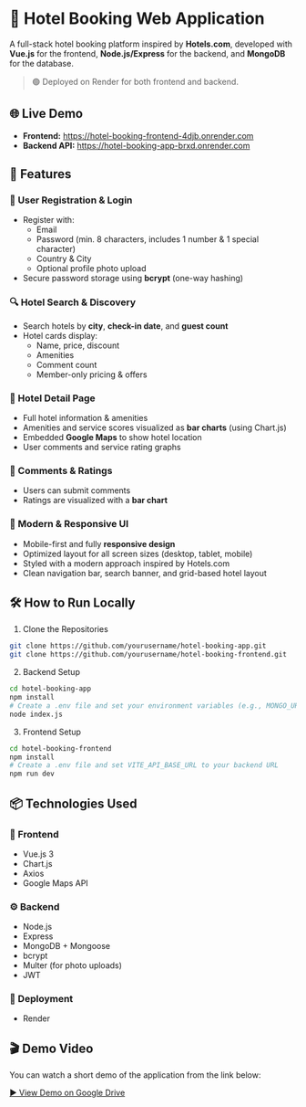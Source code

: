 # 🏨 Hotel Booking Web Application

A full-stack hotel booking platform inspired by **Hotels.com**, developed with **Vue.js** for the frontend, **Node.js/Express** for the backend, and **MongoDB** for the database.

> 🟢 Deployed on Render for both frontend and backend.

## 🌐 Live Demo

- **Frontend:** https://hotel-booking-frontend-4djb.onrender.com  
- **Backend API:** https://hotel-booking-app-brxd.onrender.com

## 🚀 Features

### 👤 User Registration & Login
- Register with:
  - Email
  - Password (min. 8 characters, includes 1 number & 1 special character)
  - Country & City
  - Optional profile photo upload
- Secure password storage using **bcrypt** (one-way hashing)

### 🔍 Hotel Search & Discovery
- Search hotels by **city**, **check-in date**, and **guest count**
- Hotel cards display:
  - Name, price, discount
  - Amenities
  - Comment count
  - Member-only pricing & offers

### 🏨 Hotel Detail Page
- Full hotel information & amenities
- Amenities and service scores visualized as **bar charts** (using Chart.js)
- Embedded **Google Maps** to show hotel location
- User comments and service rating graphs

### 📝 Comments & Ratings
- Users can submit comments
- Ratings are visualized with a **bar chart**

### 🎨 Modern & Responsive UI
- Mobile-first and fully **responsive design**
- Optimized layout for all screen sizes (desktop, tablet, mobile)
- Styled with a modern approach inspired by Hotels.com
- Clean navigation bar, search banner, and grid-based hotel layout

## 🛠️ How to Run Locally

1. Clone the Repositories  
```bash
git clone https://github.com/yourusername/hotel-booking-app.git
git clone https://github.com/yourusername/hotel-booking-frontend.git
```

2. Backend Setup  
```bash
cd hotel-booking-app
npm install
# Create a .env file and set your environment variables (e.g., MONGO_URL, JWT_SECRET)
node index.js
```

3. Frontend Setup  
```bash
cd hotel-booking-frontend
npm install
# Create a .env file and set VITE_API_BASE_URL to your backend URL
npm run dev
```

## 📦 Technologies Used

### 🔧 Frontend
- Vue.js 3
- Chart.js
- Axios
- Google Maps API

### ⚙️ Backend
- Node.js
- Express
- MongoDB + Mongoose
- bcrypt
- Multer (for photo uploads)
- JWT

### 🚀 Deployment
- Render

## 🎬 Demo Video

You can watch a short demo of the application from the link below:

[▶️ View Demo on Google Drive](https://drive.google.com/drive/folders/1Hddk7fIpCHxugVW54KTnVKN9GIGkxDvd?usp=sharing)


